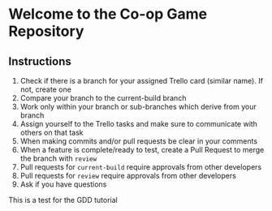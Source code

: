 # Welcome to the Co-op Game Repository
## Instructions
1. Check if there is a branch for your assigned Trello card (similar name). If not, create one
2. Compare your branch to the current-build branch
3. Work only within your branch or sub-branches which derive from your branch
4. Assign yourself to the Trello tasks and make sure to communicate with others on that task
5. When making commits and/or pull requests be clear in your comments
6. When a feature is complete/ready to test, create a Pull Request to merge the branch with `review`
7. Pull requests for `current-build` require approvals from other developers
8. Pull requests for `review` require approvals from other developers
9. Ask if you have questions

This is a test for the GDD tutorial